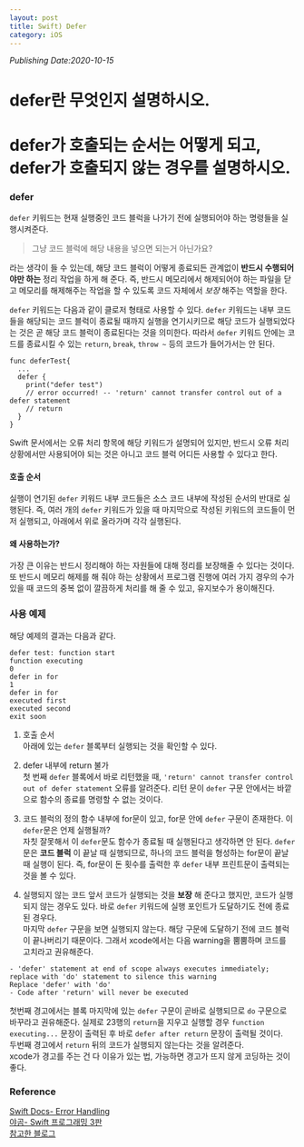 ```yaml
---
layout: post
title: Swift) Defer
category: iOS
---
```

*Publishing Date:2020-10-15*
# defer란 무엇인지 설명하시오.
# defer가 호출되는 순서는 어떻게 되고, defer가 호출되지 않는 경우를 설명하시오.

### defer
`defer` 키워드는 현재 실행중인 코드 블럭을 나가기 전에 실행되어야 하는 명령들을 실행시켜준다.
> 그냥 코드 블럭에 해당 내용을 넣으면 되는거 아닌가요?

라는 생각이 들 수 있는데, 해당 코드 블럭이 어떻게 종료되든 관계없이 **반드시 수행되어야만 하는** 정리 작업을 하게 해 준다. 즉, 반드시 메모리에서 해제되어야 하는 파일을 닫고 메모리를 해제해주는 작업을 할 수 있도록 코드 자체에서 *보장* 해주는 역할을 한다.  

`defer` 키워드는 다음과 같이 클로저 형태로 사용할 수 있다. `defer` 키워드는 내부 코드들을 해당되는 코드 블럭이 종료될 때까지 실행을 연기시키므로 해당 코드가 실행되었다는 것은 곧 해당 코드 블럭이 종료된다는 것을 의미한다. 따라서 `defer` 키워드 안에는 코드를 종료시킬 수 있는 `return`, `break`, `throw ~` 등의 코드가 들어가서는 안 된다.

```
func deferTest{
  ...
  defer {
    print("defer test")
    // error occurred! -- 'return' cannot transfer control out of a defer statement
    // return
  }
}
```

Swift 문서에서는 오류 처리 항목에 해당 키워드가 설명되어 있지만, 반드시 오류 처리 상황에서만 사용되어야 되는 것은 아니고 코드 블럭 어디든 사용할 수 있다고 한다.  

#### 호출 순서
실행이 연기된 `defer` 키워드 내부 코드들은 소스 코드 내부에 작성된 순서의 반대로 실행된다. 즉, 여러 개의 `defer` 키워드가 있을 때 마지막으로 작성된 키워드의 코드들이 먼저 실행되고, 아래에서 위로 올라가며 각각 실행된다.

#### 왜 사용하는가?
가장 큰 이유는 반드시 정리해야 하는 자원들에 대해 정리를 보장해줄 수 있다는 것이다. 또 반드시 메모리 해제를 해 줘야 하는 상황에서 프로그램 진행에 여러 가지 경우의 수가 있을 때 코드의 중복 없이 깔끔하게 처리를 해 줄 수 있고, 유지보수가 용이해진다.

### 사용 예제
<script src="https://gist.github.com/devejs/e1ddf4b4d664fd594449a93e22433c2a.js"></script>  

해당 예제의 결과는 다음과 같다.
```
defer test: function start
function executing
0
defer in for
1
defer in for
executed first
executed second
exit soon
```

1. 호출 순서  
아래에 있는 `defer` 블록부터 실행되는 것을 확인할 수 있다.  

2. defer 내부에 return 불가  
첫 번째 `defer` 블록에서 바로 리턴했을 때, `'return' cannot transfer control out of defer statement` 오류를 알려준다. 리턴 문이 `defer` 구문 안에서는 바깥으로 함수의 종료를 명령할 수 없는 것이다.

3. 코드 블럭의 정의
함수 내부에 for문이 있고, for문 안에 `defer` 구문이 존재한다. 이 `defer`문은 언제 실행될까?   
자칫 잘못해서 이 `defer`문도 함수가 종료될 때 실행된다고 생각하면 안 된다. `defer`문은 **코드 블럭** 이 끝날 때 실행되므로, 하나의 코드 블럭을 형성하는 for문이 끝날 때 실행이 된다. 즉, for문이 돈 횟수를 출력한 후 `defer` 내부 프린트문이 출력되는 것을 볼 수 있다.

4. 실행되지 않는 코드
앞서 코드가 실행되는 것을 **보장** 해 준다고 했지만, 코드가 실행되지 않는 경우도 있다. 바로 `defer` 키워드에 실행 포인트가 도달하기도 전에 종료된 경우다.  
마지막 `defer` 구문을 보면 실행되지 않는다. 해당 구문에 도달하기 전에 코드 블럭이 끝나버리기 때문이다. 그래서 xcode에서는 다음 warning을 뿜뿜하며 코드를 고치라고 권유해준다.
```
- 'defer' statement at end of scope always executes immediately; replace with 'do' statement to silence this warning
Replace 'defer' with 'do'
- Code after 'return' will never be executed
```

첫번째 경고에서는 블록 마지막에 있는 `defer` 구문이 곧바로 실행되므로 `do` 구문으로 바꾸라고 권유해준다. 실제로 23행의 `return`을 지우고 실행할 경우 `function executing...` 문장이 출력된 후 바로 `defer after return` 문장이 출력될 것이다.   
두번째 경고에서 `return` 뒤의 코드가 실행되지 않는다는 것을 알려준다.  
xcode가 경고를 주는 건 다 이유가 있는 법, 가능하면 경고가 뜨지 않게 코딩하는 것이 좋다.

### Reference
[Swift Docs- Error Handling](https://docs.swift.org/swift-book/LanguageGuide/ErrorHandling.html)  
[야곰- Swift 프로그래밍 3판]()  
[참고한 블로그](https://swieeft.github.io/2020/02/26/defer.html)
